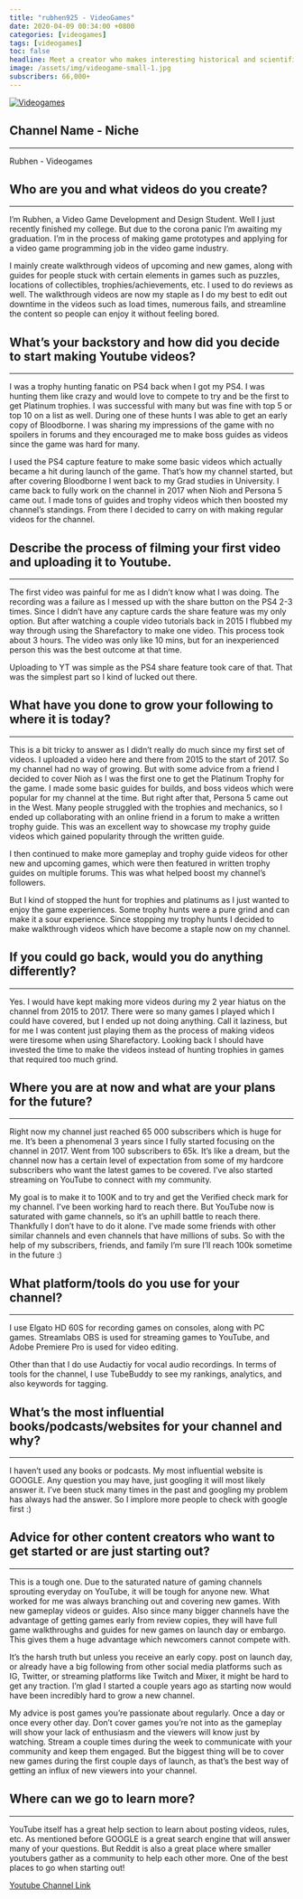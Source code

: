```yaml
---
title: "rubhen925 - VideoGames"
date: 2020-04-09 00:34:00 +0800
categories: [videogames]
tags: [videogames]
toc: false
headline: Meet a creator who makes interesting historical and scientific videos, and produces them for his 200k subscribers.
image: /assets/img/videogame-small-1.jpg
subscribers: 66,000+
---
```


[![Videogames](/assets/img/videogame-1.jpg)](https://www.youtube.com/user/raijumc925/featured)

## Channel Name - Niche
_______________________

Rubhen - Videogames


## Who are you and what videos do you create?
_____________________________________________

I’m Rubhen, a Video Game Development and Design Student. Well I just recently finished my college. But due to the corona panic I’m awaiting my graduation. I’m in the process of making game prototypes and applying for a video game programming job in the video game industry.

I mainly create walkthrough videos of upcoming and new games, along with guides for people stuck with certain elements in games such as puzzles, locations of collectibles, trophies/achievements, etc. I used to do reviews as well. The walkthrough videos are now my staple as I do my best to edit out downtime in the videos such as load times, numerous fails, and streamline the content so people can enjoy it without feeling bored.

## What’s your backstory and how did you decide to start making Youtube videos?
_______________________________________________________________________________

I was a trophy hunting fanatic on PS4 back when I got my PS4. I was hunting them like crazy and would love to compete to try and be the first to get Platinum trophies. I was successful with many but was fine with top 5 or top 10 on a list as well. During one of these hunts I was able to get an early copy of Bloodborne. I was sharing my impressions of the game with no spoilers in forums and they encouraged me to make boss guides as videos since the game was hard for many.

I used the PS4 capture feature to make some basic videos which actually became a hit during launch of the game. That’s how my channel started, but after covering Bloodborne I went back to my Grad studies in University. I came back to fully work on the channel in 2017 when Nioh and Persona 5 came out. I made tons of guides and trophy videos which then boosted my channel’s standings. From there I decided to carry on with making regular videos for the channel.

## Describe the process of filming your first video and uploading it to Youtube.
________________________________________________________________________________

The first video was painful for me as I didn’t know what I was doing. The recording was a failure as I messed up with the share button on the PS4 2-3 times. Since I didn’t have any capture cards the share feature was my only option. But after watching a couple video tutorials back in 2015 I flubbed my way through using the Sharefactory to make one video. This process took about 3 hours. The video was only like 10 mins, but for an inexperienced person this was the best outcome at that time.

Uploading to YT was simple as the PS4 share feature took care of that. That was the simplest part so I kind of lucked out there.




## What have you done to grow your following to where it is today?
__________________________________________________________________

This is a bit tricky to answer as I didn’t really do much since my first set of videos. I uploaded a video here and there from 2015 to the start of 2017. So my channel had no way of growing. But with some advice from a friend I decided to cover Nioh as I was the first one to get the Platinum Trophy for the game. I made some basic guides for builds, and boss videos which were popular for my channel at the time.
But right after that, Persona 5 came out in the West. Many people struggled with the trophies and mechanics, so I ended up collaborating with an online friend in a forum to make a written trophy guide. This was an excellent way to showcase my trophy guide videos which gained popularity through the written guide.

I then continued to make more gameplay and trophy guide videos for other new and upcoming games, which were then featured in written trophy guides on multiple forums. This was what helped boost my channel’s followers.

But I kind of stopped the hunt for trophies and platinums as I just wanted to enjoy the game experiences. Some trophy hunts were a pure grind and can make it a sour experience. Since stopping my trophy hunts I decided to make walkthrough videos which have become a staple now on my channel.


## If you could go back, would you do anything differently?
___________________________________________________________

Yes. I would have kept making more videos during my 2 year hiatus on the channel from 2015 to 2017. There were so many games I played which I could have covered, but I ended up not doing anything. Call it laziness, but for me I was content just playing them as the process of making videos were tiresome when using Sharefactory. Looking back I should have invested the time to make the videos instead of hunting trophies in games that required too much grind.



## Where you are at now and what are your plans for the future?
_______________________________________________________________

Right now my channel just reached 65 000 subscribers which is huge for me. It’s been a phenomenal 3 years since I fully started focusing on the channel in 2017. Went from 100 subscribers to 65k. It’s like a dream, but the channel now has a certain level of expectation from some of my hardcore subscribers who want the latest games to be covered. I’ve also started streaming on YouTube to connect with my community.

My goal is to make it to 100K and to try and get the Verified check mark for my channel. I’ve been working hard to reach there. But YouTube now is saturated with game channels, so it’s an uphill battle to reach there. Thankfully I don’t have to do it alone. I’ve made some friends with other similar channels and even channels that have millions of subs. So with the help of my subscribers, friends, and family I’m sure I’ll reach 100k sometime in the future :)




## What platform/tools do you use for your channel?
___________________________________________________

I use Elgato HD 60S for recording games on consoles, along with PC games. Streamlabs OBS is used for streaming games to YouTube, and Adobe Premiere Pro is used for video editing.

Other than that I do use Audactiy for vocal audio recordings. In terms of tools for the channel, I use TubeBuddy to see my rankings, analytics, and also keywords for tagging.



## What’s the most influential books/podcasts/websites for your channel and why?
________________________________________________________________________________

I haven’t used any books or podcasts. My most influential website is GOOGLE. Any question you may have, just googling it will most likely answer it. I’ve been stuck many times in the past and googling my problem has always had the answer. So I implore more people to check with google first :)


## Advice for other content creators who want to get started or are just starting out?
______________________________________________________________________________________

This is a tough one. Due to the saturated nature of gaming channels sprouting everyday on YouTube, it will be tough for anyone new. What worked for me was always branching out and covering new games. With new gameplay videos or guides. Also since many bigger channels have the advantage of getting games early from review copies, they will have full game walkthroughs and guides for new games on launch day or embargo. This gives them a huge advantage which newcomers cannot compete with.

It’s the harsh truth but unless you receive an early copy. post on launch day, or already have a big following from other social media platforms such as IG, Twitter, or streaming platforms like Twitch and Mixer, it might be hard to get any traction. I’m glad I started a couple years ago as starting now would have been incredibly hard to grow a new channel.

My advice is post games you’re passionate about regularly. Once a day or once every other day. Don’t cover games you’re not into as the gameplay will show your lack of enthusiasm and the viewers will know just by watching. Stream a couple times during the week to communicate with your community and keep them engaged. But the biggest thing will be to cover new games during the first couple days of launch, as that’s the best way of getting an influx of new viewers into your channel.



## Where can we go to learn more?
_________________________________

YouTube itself has a great help section to learn about posting videos, rules, etc. As mentioned before GOOGLE is a great search engine that will answer many of your questions. But Reddit is also a great place where smaller youtubers gather as a community to help each other more. One of the best places to go when starting out!

[Youtube Channel Link](https://www.youtube.com/channel/UCu22OwNLoiCTfqR4HC76cvA)
